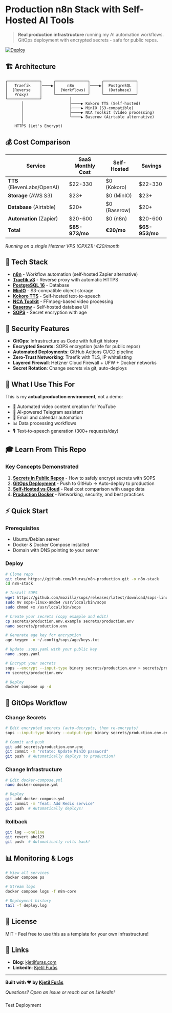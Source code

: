 # Production n8n Stack with Self-Hosted AI Tools

> **Real production infrastructure** running my AI automation workflows.  
> GitOps deployment with encrypted secrets - safe for public repos.

[![Deploy](https://github.com/kjetilfuras/n8n-production-stack/actions/workflows/deploy.yml/badge.svg)](https://github.com/kjetilfuras/n8n-production-stack/actions)

## 🏗️ Architecture
```
┌──────────────┐     ┌──────────────┐     ┌──────────────┐
│   Traefik    │────▶│     n8n      │────▶│  PostgreSQL  │
│  (Reverse    │     │  (Workflows) │     │  (Database)  │
│   Proxy)     │     └──────────────┘     └──────────────┘
└──────────────┘            │
       │                    ├────▶ Kokoro TTS (Self-hosted)
       │                    ├────▶ MinIO (S3-compatible)
       │                    ├────▶ NCA Toolkit (Video processing)
       │                    └────▶ Baserow (Airtable alternative)
       │
    HTTPS (Let's Encrypt)
```

## 💰 Cost Comparison

| Service | SaaS Monthly Cost | Self-Hosted | Savings |
|---------|------------------|-------------|---------|
| **TTS** (ElevenLabs/OpenAI) | $22-330 | $0 (Kokoro) | $22-330 |
| **Storage** (AWS S3) | $23+ | $0 (MinIO) | $23+ |
| **Database** (Airtable) | $20+ | $0 (Baserow) | $20+ |
| **Automation** (Zapier) | $20-600 | $0 (n8n) | $20-600 |
| **Total** | **$85-973/mo** | **€20/mo** | **$65-953/mo** |

*Running on a single Hetzner VPS (CPX21): €20/month*

## 🚀 Tech Stack

- **[n8n](https://n8n.io)** - Workflow automation (self-hosted Zapier alternative)
- **[Traefik v3](https://traefik.io)** - Reverse proxy with automatic HTTPS
- **[PostgreSQL 16](https://www.postgresql.org)** - Database
- **[MinIO](https://min.io)** - S3-compatible object storage
- **[Kokoro TTS](https://github.com/remsky/kokoro-fastapi)** - Self-hosted text-to-speech
- **[NCA Toolkit](https://github.com/No-Code-Architects)** - FFmpeg-based video processing
- **[Baserow](https://baserow.io)** - Self-hosted database UI
- **[SOPS](https://github.com/mozilla/sops)** - Secret encryption with age

## 🔐 Security Features

- **GitOps**: Infrastructure as Code with full git history
- **Encrypted Secrets**: SOPS encryption (safe for public repos)
- **Automated Deployments**: GitHub Actions CI/CD pipeline
- **Zero-Trust Networking**: Traefik with TLS, IP whitelisting
- **Layered Firewall**: Hetzner Cloud Firewall + UFW + Docker networks
- **Secret Rotation**: Change secrets via git, auto-deploys

## 📖 What I Use This For

This is my **actual production environment**, not a demo:

- 🎥 Automated video content creation for YouTube
- 🤖 AI-powered Telegram assistant
- 📧 Email and calendar automation
- 📊 Data processing workflows
- 🎙️ Text-to-speech generation (300+ requests/day)

## 🎓 Learn From This Repo

### Key Concepts Demonstrated

1. **[Secrets in Public Repos](docs/sops-encryption.md)** - How to safely encrypt secrets with SOPS
2. **[GitOps Deployment](docs/gitops-workflow.md)** - Push to GitHub → Auto-deploy to production
3. **[Self-Hosted vs Cloud](docs/cost-analysis.md)** - Real cost comparison with usage data
4. **[Production Docker](docs/docker-networking.md)** - Networking, security, and best practices

## ⚡ Quick Start

### Prerequisites

- Ubuntu/Debian server
- Docker & Docker Compose installed
- Domain with DNS pointing to your server

### Deploy
```bash
# Clone repo
git clone https://github.com/kfuras/n8n-production.git -o n8n-stack
cd n8n-stack

# Install SOPS
wget https://github.com/mozilla/sops/releases/latest/download/sops-linux-amd64
sudo mv sops-linux-amd64 /usr/local/bin/sops
sudo chmod +x /usr/local/bin/sops

# Create your secrets (copy example and edit)
cp secrets/production.env.example secrets/production.env
nano secrets/production.env

# Generate age key for encryption
age-keygen -o ~/.config/sops/age/keys.txt

# Update .sops.yaml with your public key
nano .sops.yaml

# Encrypt your secrets
sops --encrypt --input-type binary secrets/production.env > secrets/production.env.enc
rm secrets/production.env

# Deploy
docker compose up -d
```

## 🔄 GitOps Workflow

### Change Secrets
```bash
# Edit encrypted secrets (auto-decrypts, then re-encrypts)
sops --input-type binary --output-type binary secrets/production.env.enc

# Commit and push
git add secrets/production.env.enc
git commit -m "rotate: Update MinIO password"
git push  # Automatically deploys to production!
```

### Change Infrastructure
```bash
# Edit docker-compose.yml
nano docker-compose.yml

# Deploy
git add docker-compose.yml
git commit -m "feat: Add Redis service"
git push  # Automatically deploys!
```

### Rollback
```bash
git log --oneline
git revert abc123
git push  # Automatically rolls back!
```

## 📊 Monitoring & Logs
```bash
# View all services
docker compose ps

# Stream logs
docker compose logs -f n8n-core

# Deployment history
tail -f deploy.log
```

## 📝 License

MIT - Feel free to use this as a template for your own infrastructure!

## 🔗 Links

- **Blog**: [kjetilfuras.com](https://kjetilfuras.com)
- **LinkedIn**: [Kjetil Furås](https://www.linkedin.com/in/kjetil-furas/)

---

**Built with ❤️ by [Kjetil Furås](https://kjetilfuras.com)**

*Questions? Open an issue or reach out on LinkedIn!*
###
Test Deployment
###